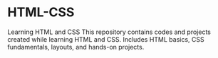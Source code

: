 # HTML-CSS
Learning HTML and CSS  This repository contains codes and projects created while learning HTML and CSS. Includes HTML basics, CSS fundamentals, layouts, and hands-on projects. 
